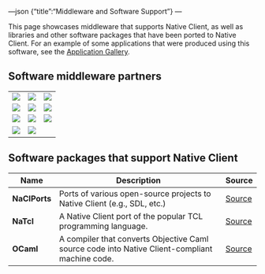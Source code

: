 —json {“title”:“Middleware and Software Support”} —

This page showcases middleware that supports Native Client, as well as libraries and other software packages that have been ported to Native Client. For an example of some applications that were produced using this software, see the [Application Gallery](/docs/native-client/community/application-gallery/).

Software middleware partners
----------------------------

<table><tbody><tr class="odd"><td><a href="http://www.unity3d.com"><img src="/docs/native-client/images/unity_logo.jpg" /></a></td><td><a href="http://www.mono-project.com/"><img src="/docs/native-client/images/mp_mono_logo.png" /></a></td><td><a href="http://havok.com/"><img src="/docs/native-client/images/havok_logo.jpg" /></a></td></tr><tr class="even"><td><a href="http://www.blitzgamesstudios.com/blitztech/"><img src="/docs/native-client/images/blitztech_logo.jpg" /></a></td><td><a href="http://bulletphysics.org/wordpress/"><img src="/docs/native-client/images/bullet_logo-210-86.png" /></a></td><td><a href="http://www.fmod.org/index.php/download"><img src="/docs/native-client/images/fmod_logo.png" /></a></td></tr><tr class="odd"><td><a href="http://www.audiokinetic.com/en/products/wwise/introduction"><img src="/docs/native-client/images/wwise_logo.png" /></a></td><td><a href="https://github.com/eugenis/sdl-nacl"><img src="/docs/native-client/images/SDL_logo.png" /></a></td><td><a href="http://developer.qt.nokia.com/wiki/Qt_for_Google_Native_Client"><img src="/docs/native-client/images/qt_logo.png" /></a></td></tr><tr class="even"><td><a href="http://www.ogre3d.org/forums/viewtopic.php?f=4&amp;t=66394"><img src="/docs/native-client/images/Ogre_logo.png" /></a></td><td><a href="http://www.getmoai.com/"><img src="/docs/native-client/images/moai_logo.png" /></a></td><td> </td></tr></tbody></table>

Software packages that support Native Client
--------------------------------------------

<table><thead><tr class="header"><th>Name</th><th>Description</th><th>Source</th></tr></thead><tbody><tr class="odd"><td><strong>NaClPorts</strong></td><td>Ports of various open-source projects to Native Client (e.g., SDL, etc.)</td><td><a href="http://code.google.com/p/naclports/">Source</a></td></tr><tr class="even"><td><strong>NaTcl</strong></td><td>A Native Client port of the popular TCL programming language.</td><td><a href="http://wiki.tcl.tk/28211">Source</a></td></tr><tr class="odd"><td><strong>OCaml</strong></td><td>A compiler that converts Objective Caml source code into Native Client-compliant machine code.</td><td><a href="http://code.google.com/p/nacl-ocaml/">Source</a></td></tr></tbody></table>
